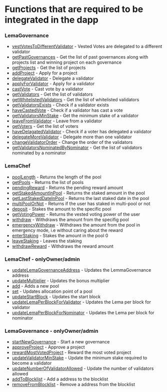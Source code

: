 # Functions that are required to be integrated in the dapp

### LemaGovernance

- [vestVotesToDifferentValidator](contracts/governance/LemaGovernance.sol#:~:text=vestVotesToDifferentValidator) - Vested Votes are delegated to a different validator
- [getPastGovernances](contracts/governance/LemaGovernance.sol#:~:text=getPastGovernances) - Get the list of past governances along with projects list and winning project on each governance
- [getProjects](contracts/governance/LemaGovernance.sol#:~:text=getProjects) - Get the list of projects
- [addProject](contracts/governance/LemaGovernance.sol#:~:text=addProject) - Apply for a project
- [delegateValidator](contracts/governance/LemaGovernance.sol#:~:text=delegateValidator) - Delegate a validator
- [applyForValidator](contracts/governance/LemaGovernance.sol#:~:text=applyForValidator) - Apply for a validator
- [castVote](contracts/governance/LemaGovernance.sol#:~:text=castVote) - Cast vote by a validator
- [getValidators](contracts/governance/LemaValidators.sol#:~:text=getValidators) - Get the list of validators
- [getWhitelistedValidators](contracts/governance/LemaValidators.sol#:~:text=getWhitelistedValidators) - Get the list of whitelisted validators
- [getValidatorsExists](contracts/governance/LemaValidators.sol#:~:text=getValidatorsExists) - Check if a validator exists
- [haveCastedVote](contracts/governance/LemaValidators.sol#:~:text=haveCastedVote) - Check if a validator has cast a vote
- [getValidatorsMinStake](contracts/governance/LemaValidators.sol#:~:text=getValidatorsMinStake) - Get the minimum stake of a validator
- [leaveFromValidator](contracts/governance/LemaValidators.sol#:~:text=leaveFromValidator) - Leave from a validator
- [getVoters](contracts/governance/LemaVoters.sol#:~:text=getVoters) - Get the list of voters
- [haveDelagatedValidator](contracts/governance/LemaVoters.sol#:~:text=haveDelagatedValidator) - Check if a voter has delegated a validator
- [delegateMoreValidator](contracts/governance/LemaVoters.sol#:~:text=delegateMoreValidator) - Delegate more than one validator
- [changeValidatorOrder](contracts/governance/LemaVoters.sol#:~:text=changeValidatorOrder) - Change the order of the validators
- [getValidatorsNominatedByNominator](contracts/governance/LemaVoters.sol#:~:text=getValidatorsNominatedByNominator) - Get the list of validators nominated by a nominator

### LemaChef

- [poolLength](contracts/LemaChefV2.sol#:~:text=poolLength) - Returns the length of the pool
- [getPools](contracts/LemaChefV2.sol#:~:text=getPools) - Returns the list of pools
- [pendingReward](contracts/LemaChefV2.sol#:~:text=pendingReward) - Returns the pending reward amount
- [getStakedAmountInPool](contracts/LemaChefV2.sol#:~:text=getStakedAmountInPool) - Returns the staked amount in the pool
- [getLastStakedDateInPool](contracts/LemaChefV2.sol#:~:text=getLastStakedDateInPool) - Returns the last staked date in the pool
- [multiPoolOrNot](contracts/LemaChefV2.sol#:~:text=multiPoolOrNot) - Returns if the user has staked in multi-pool or not
- [deposit](contracts/LemaChefV2.sol#:~:text=deposit) - Stakes the amount to the specific pool
- [getVotingPower](contracts/LemaChefV2.sol#:~:text=getVotingPower) - Returns the vested voting power of the user
- [withdraw](contracts/LemaChefV2.sol#:~:text=withdraw) - Withdraws the amount from the specifig pool
- [emergencyWithdraw](contracts/LemaChefV2.sol#:~:text=emergencyWithdraw) - Withdraws the amount from the pool in emergency mode, i.e without caring about the reward
- [enterStaking](contracts/LemaChefV2.sol#:~:text=enterStaking) - Stakes the amount in the pool 0
- [leaveStaking](contracts/LemaChefV2.sol#:~:text=leaveStaking) - Leaves the staking
- [withdrawReward](contracts/LemaChefV2.sol#:~:text=withdrawReward) - Withdraws the reward amount

### LemaChef - onlyOwner/admin

- [updateLemaGovernanceAddress](contracts/LemaChefV2.sol#:~:text=updateLemaGovernanceAddress) - Updates the LemmaGovernance address
- [updateMultiplier](contracts/LemaChefV2.sol#:~:text=updateMultiplier) - Updates the bonus multiplier
- [add](contracts/LemaChefV2.sol#:~:text=add) - Adds a new pool
- [set](contracts/LemaChefV2.sol#:~:text=set) - Updates allocation point of a pool
- [updateStartBlock](contracts/LemaChefV2.sol#:~:text=updateStartBlock) - Updates the start block
- [updateLemaPerBlockForValidator](contracts/LemaChefV2.sol#:~:text=updateLemaPerBlockForValidator) - Updates the Lema per block for validator
- [updateLemaPerBlockForNominator](contracts/LemaChefV2.sol#:~:text=updateLemaPerBlockForNominator) - Updates the Lema per block for nominator

### LemaGovernance - onlyOwner/admin

- [startNewGovernance](contracts/governance/LemaGovernance.sol#:~:text=startNewGovernance) - Start a new governance
- [approveProject](contracts/governance/LemaGovernance.sol#:~:text=approveProject) - Approve a project
- [rewardMostVotedProject](contracts/governance/LemaGovernance.sol#:~:text=rewardMostVotedProject) - Reward the most voted project
- [updateValidatorMinStake](contracts/governance/LemaValidators.sol#:~:text=updateValidatorMinStake) - Update the minimum stake required to become a validator
- [updateNumberOfValidatorAllowed](contracts/governance/LemaValidators.sol#:~:text=updateNumberOfValidatorAllowed) - Update the number of validators allowed
- [addToBlocklist](contracts/governance/LemaValidators.sol#:~:text=addToBlocklist) - Add a address to the blocklist
- [removeFromBlocklist](contracts/governance/LemaValidators.sol#:~:text=removeFromBlocklist) - Remove a address from the blocklist
